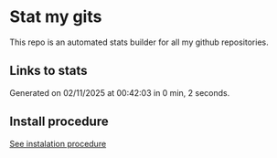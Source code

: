 # Stat my gits

This repo is an automated stats builder for all my github repositories.

## Links to stats


Generated on 02/11/2025 at 00:42:03 in 0 min, 2 seconds.

## Install procedure

[See instalation procedure](./src/install.md)
